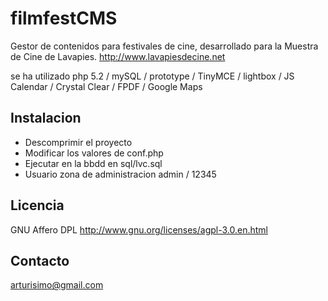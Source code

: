 filmfestCMS
===========

Gestor de contenidos para festivales de cine, desarrollado para la Muestra de Cine de Lavapies. http://www.lavapiesdecine.net

se ha utilizado php 5.2 / mySQL / prototype / TinyMCE / lightbox / JS Calendar / Crystal Clear / FPDF / Google Maps


## Instalacion

* Descomprimir el proyecto
* Modificar los valores de conf.php
* Ejecutar en la bbdd en sql/lvc.sql
* Usuario zona de administracion admin / 12345

## Licencia

GNU Affero DPL http://www.gnu.org/licenses/agpl-3.0.en.html

## Contacto

arturisimo@gmail.com